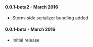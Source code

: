#### 0.0.1-beta2 - March 2016
* Storm-side serializer bundling added

#### 0.0.1-beta - March 2016
* Initial release
